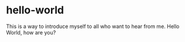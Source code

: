 # hello-world
This is a way to introduce myself to all who want to hear from me. Hello World, how are you?
